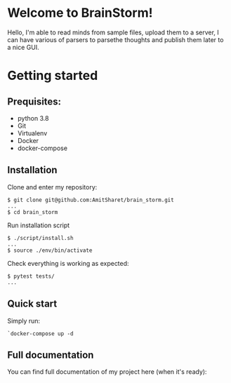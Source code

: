 # Welcome to BrainStorm!

Hello, I'm able to read minds from sample files, upload them to a server, I can have various of parsers to parsethe thoughts and publish them later to a nice GUI.

# Getting started

## Prequisites:

* python 3.8
* Git
* Virtualenv
* Docker
* docker-compose 

## Installation

Clone and enter my repository:

    $ git clone git@github.com:AmitSharet/brain_storm.git
    ...
    $ cd brain_storm

Run installation script 

    $ ./script/install.sh
    ...
    $ source ./env/bin/activate

 Check everything is working as expected:

    $ pytest tests/
    ...

## Quick start

Simply run:

    `docker-compose up -d

## Full documentation

You can find full documentation of my project here (when it's ready):
